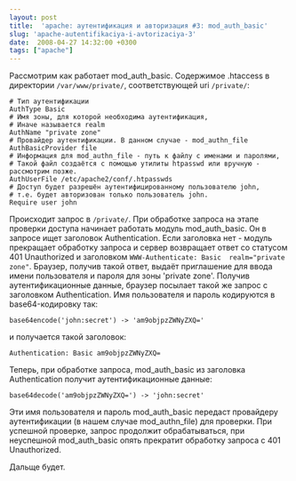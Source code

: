 ```yaml
---
layout: post
title:  'apache: аутентификация и авторизация #3: mod_auth_basic'
slug: 'apache-autentifikaciya-i-avtorizaciya-3'
date:  2008-04-27 14:32:00 +0300
tags: ["apache"]
---
```


Рассмотрим как работает mod_auth_basic. Содержимое .htaccess в директории `/var/www/private/`,
соответствующей uri `/private/`:

	# Тип аутентификации
	AuthType Basic
	# Имя зоны, для которой необходима аутентификация,
	# Иначе называется realm
	AuthName "private zone"
	# Провайдер аутентификации. В данном случае - mod_authn_file
	AuthBasicProvider file
	# Информация для mod_authn_file - путь к файлу с именами и паролями,
	# Такой файл создаётся с помощью утилиты htpasswd или вручную - рассмотрим позже.
	AuthUserFile /etc/apache2/conf/.htpasswds
	# Доступ будет разрешён аутентифицированному пользователю john,
	# т.е. будет авторизован только пользователь john.
	Require user john

Происходит запрос в `/private/`. При обработке запроса на этапе проверки доступа начинает
работать модуль mod_auth_basic. Он в запросе ищет заголовок Authentication. Если заголовка нет -
модуль прекращает обработку запроса и сервер возвращает ответ со статусом 401 Unauthorized и
заголовком `WWW-Authenticate: Basic  realm="private zone"`. Браузер, получив такой ответ,
выдаёт приглашение для ввода имени пользователя и пароля для зоны 'private zone'. Получив 
аутентификационные данные, браузер посылает такой же запрос с заголовком Authentication. 
Имя пользователя и пароль кодируются в base64-кодировку так:

	base64encode('john:secret') -> 'am9objpzZWNyZXQ='

и получается такой заголовок:

	Authentication: Basic am9objpzZWNyZXQ=

Теперь, при обработке запроса, mod_auth_basic из заголовка Authentication получит аутентификационные
данные:

	base64decode('am9objpzZWNyZXQ=') -> 'john:secret'

Эти имя пользователя и пароль mod_auth_basic передаст провайдеру аутентификации (в нашем случае 
mod_authn_file) для проверки. При успешной проверке, запрос продолжит обрабатываться, при неуспешной
mod_auth_basic опять прекратит обработку запроса с 401 Unauthorized.

Дальще будет.

